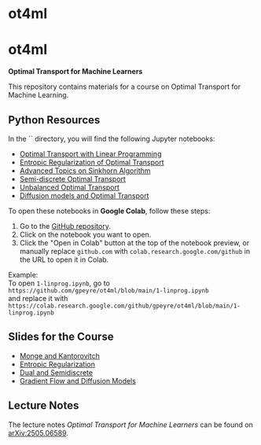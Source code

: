 # ot4ml

# ot4ml
**Optimal Transport for Machine Learners**

This repository contains materials for a course on Optimal Transport for Machine Learning.

## Python Resources

In the `` directory, you will find the following Jupyter notebooks:

- [Optimal Transport with Linear Programming](1-linprog.ipynb)
- [Entropic Regularization of Optimal Transport](2-sinkhorn.ipynb)
- [Advanced Topics on Sinkhorn Algorithm](3-sinkhorn-advanced.ipynb)
- [Semi-discrete Optimal Transport](4-semidiscrete.ipynb)
- [Unbalanced Optimal Transport](5-unbalanced.ipynb)
- [Diffusion models and Optimal Transport](6-diffusion.ipynb)

To open these notebooks in **Google Colab**, follow these steps:

1. Go to the [GitHub repository](https://github.com/gpeyre/ot4ml).
2. Click on the notebook you want to open.
3. Click the "Open in Colab" button at the top of the notebook preview, or manually replace `github.com` with `colab.research.google.com/github` in the URL to open it in Colab.

Example:  
To open `1-linprog.ipynb`, go to  
`https://github.com/gpeyre/ot4ml/blob/main/1-linprog.ipynb`  
and replace it with  
`https://colab.research.google.com/github/gpeyre/ot4ml/blob/main/1-linprog.ipynb`

## Slides for the Course

- [Monge and Kantorovitch](https://speakerdeck.com/gpeyre/computational-ot-number-1-monge-and-kantorovitch)
- [Entropic Regularization](https://speakerdeck.com/gpeyre/computational-ot-number-2-entropic-regularization)
- [Dual and Semidiscrete](https://speakerdeck.com/gpeyre/computational-ot-number-1-dual-and-semidiscrete)
- [Gradient Flow and Diffusion Models](https://speakerdeck.com/gpeyre/computational-ot-number-4-gradient-flow-and-diffusion-models)

## Lecture Notes

The lecture notes *Optimal Transport for Machine Learners* can be found on [arXiv:2505.06589](https://arxiv.org/abs/2505.06589).



